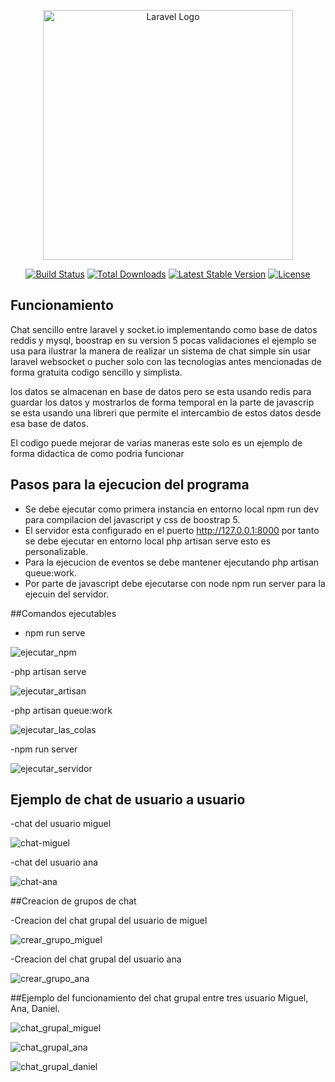 <p align="center"><a href="https://laravel.com" target="_blank"><img src="https://raw.githubusercontent.com/laravel/art/master/logo-lockup/5%20SVG/2%20CMYK/1%20Full%20Color/laravel-logolockup-cmyk-red.svg" width="400" alt="Laravel Logo"></a></p>

<p align="center">
<a href="https://github.com/laravel/framework/actions"><img src="https://github.com/laravel/framework/workflows/tests/badge.svg" alt="Build Status"></a>
<a href="https://packagist.org/packages/laravel/framework"><img src="https://img.shields.io/packagist/dt/laravel/framework" alt="Total Downloads"></a>
<a href="https://packagist.org/packages/laravel/framework"><img src="https://img.shields.io/packagist/v/laravel/framework" alt="Latest Stable Version"></a>
<a href="https://packagist.org/packages/laravel/framework"><img src="https://img.shields.io/packagist/l/laravel/framework" alt="License"></a>
</p>

## Funcionamiento

Chat sencillo entre laravel y socket.io implementando como base de datos reddis y mysql, boostrap en su version 5 pocas validaciones el ejemplo se usa para ilustrar la manera de realizar un sistema de chat simple sin usar laravel websocket o pucher solo con las tecnologias antes mencionadas de forma gratuita codigo sencillo y simplista.

los datos se almacenan en base de datos pero se esta usando redis para guardar los datos y mostrarlos de forma temporal en la parte de javascrip se esta usando una libreri que permite el intercambio de estos datos desde esa base de datos.

El codigo puede mejorar de varias maneras este solo es un ejemplo de forma didactica de como podria funcionar

## Pasos para la ejecucion del programa 

- Se debe ejecutar como primera instancia en entorno local npm run dev para compilacion del javascript y css de boostrap 5.
- El servidor esta configurado en el puerto http://127.0.0.1:8000 por tanto se debe ejecutar en entorno local php artisan serve esto es personalizable.
- Para la ejecucion de eventos se debe mantener ejecutando php artisan queue:work.
- Por parte de javascript debe ejecutarse con node npm run server para la ejecuin del servidor.

##Comandos ejecutables 

- npm run serve

![ejecutar_npm](https://user-images.githubusercontent.com/33810066/227340609-fe5363bd-68e1-4ee6-af96-0ddb9f586c53.png)

-php artisan serve

![ejecutar_artisan](https://user-images.githubusercontent.com/33810066/227341684-8ac08516-1901-4882-8e66-58bfbbff77d9.png)

-php artisan queue:work

![ejecutar_las_colas](https://user-images.githubusercontent.com/33810066/227341816-a465257e-ca0f-4bbc-817c-9303b00a1147.png)

-npm run server

![ejecutar_servidor](https://user-images.githubusercontent.com/33810066/227342014-b6b74246-1846-4ed9-9487-5e65a7bea838.png) 

## Ejemplo de chat de usuario a usuario

-chat del usuario miguel

![chat-miguel](https://user-images.githubusercontent.com/33810066/227342535-91d2204d-a876-4238-8e2e-e219dccad1a0.png)

-chat del usuario ana

![chat-ana](https://user-images.githubusercontent.com/33810066/227342704-dfcbc2fd-ebe5-46b6-84ac-1ae71cf3519a.png)

##Creacion de grupos de chat 

-Creacion del chat grupal del usuario de miguel

![crear_grupo_miguel](https://user-images.githubusercontent.com/33810066/227343134-c8afd8da-6669-4e0f-bf46-cb690767c5f5.png)

-Creacion del chat grupal del usuario ana

![crear_grupo_ana](https://user-images.githubusercontent.com/33810066/227343878-e60988fd-a824-46f9-b546-17df138be6e9.png)

##Ejemplo del funcionamiento del chat grupal entre tres usuario Miguel, Ana, Daniel.

![chat_grupal_miguel](https://user-images.githubusercontent.com/33810066/227344684-66d72b65-1056-4d5a-b4b3-745f83707f45.png)


![chat_grupal_ana](https://user-images.githubusercontent.com/33810066/227344772-68376481-2159-450a-8048-087ff7a1ebef.png)


![chat_grupal_daniel](https://user-images.githubusercontent.com/33810066/227344878-7797e232-371c-4f12-bccc-22b6e5ac6a83.png)


